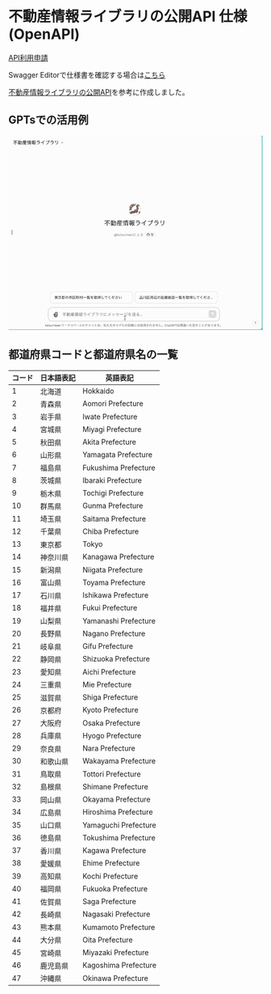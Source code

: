 # 不動産情報ライブラリの公開API 仕様(OpenAPI)

[API利用申請](https://www.reinfolib.mlit.go.jp/api/request/)

Swagger Editorで仕様書を確認する場合は[こちら](https://editor.swagger.io/?url=https://raw.githubusercontent.com/tatsuiman/reinfolib-api-spec/main/openapi.yaml)

[不動産情報ライブラリの公開API](https://www.reinfolib.mlit.go.jp/help/apiManual/#titleApi4)を参考に作成しました。

## GPTsでの活用例
![](docs/GPTs.gif)

## 都道府県コードと都道府県名の一覧

| コード | 日本語表記       | 英語表記           |
| ------ | ---------------- | ------------------ |
| 1      | 北海道           | Hokkaido           |
| 2      | 青森県           | Aomori Prefecture  |
| 3      | 岩手県           | Iwate Prefecture   |
| 4      | 宮城県           | Miyagi Prefecture  |
| 5      | 秋田県           | Akita Prefecture   |
| 6      | 山形県           | Yamagata Prefecture|
| 7      | 福島県           | Fukushima Prefecture|
| 8      | 茨城県           | Ibaraki Prefecture |
| 9      | 栃木県           | Tochigi Prefecture |
| 10     | 群馬県           | Gunma Prefecture   |
| 11     | 埼玉県           | Saitama Prefecture |
| 12     | 千葉県           | Chiba Prefecture   |
| 13     | 東京都           | Tokyo              |
| 14     | 神奈川県         | Kanagawa Prefecture|
| 15     | 新潟県           | Niigata Prefecture |
| 16     | 富山県           | Toyama Prefecture  |
| 17     | 石川県           | Ishikawa Prefecture|
| 18     | 福井県           | Fukui Prefecture   |
| 19     | 山梨県           | Yamanashi Prefecture|
| 20     | 長野県           | Nagano Prefecture  |
| 21     | 岐阜県           | Gifu Prefecture    |
| 22     | 静岡県           | Shizuoka Prefecture|
| 23     | 愛知県           | Aichi Prefecture   |
| 24     | 三重県           | Mie Prefecture     |
| 25     | 滋賀県           | Shiga Prefecture   |
| 26     | 京都府           | Kyoto Prefecture   |
| 27     | 大阪府           | Osaka Prefecture   |
| 28     | 兵庫県           | Hyogo Prefecture   |
| 29     | 奈良県           | Nara Prefecture    |
| 30     | 和歌山県         | Wakayama Prefecture|
| 31     | 鳥取県           | Tottori Prefecture |
| 32     | 島根県           | Shimane Prefecture |
| 33     | 岡山県           | Okayama Prefecture |
| 34     | 広島県           | Hiroshima Prefecture|
| 35     | 山口県           | Yamaguchi Prefecture|
| 36     | 徳島県           | Tokushima Prefecture|
| 37     | 香川県           | Kagawa Prefecture  |
| 38     | 愛媛県           | Ehime Prefecture   |
| 39     | 高知県           | Kochi Prefecture   |
| 40     | 福岡県           | Fukuoka Prefecture |
| 41     | 佐賀県           | Saga Prefecture    |
| 42     | 長崎県           | Nagasaki Prefecture|
| 43     | 熊本県           | Kumamoto Prefecture|
| 44     | 大分県           | Oita Prefecture    |
| 45     | 宮崎県           | Miyazaki Prefecture|
| 46     | 鹿児島県         | Kagoshima Prefecture|
| 47     | 沖縄県           | Okinawa Prefecture |
